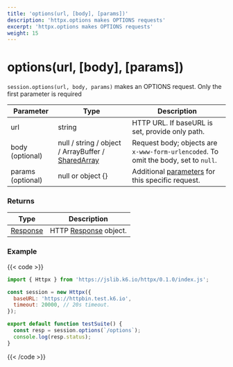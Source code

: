 ```yaml
---
title: 'options(url, [body], [params])'
description: 'httpx.options makes OPTIONS requests'
excerpt: 'httpx.options makes OPTIONS requests'
weight: 15
---
```


# options(url, [body], [params])

`session.options(url, body, params)` makes an OPTIONS request. Only the first parameter is required

| Parameter         | Type                                                                                                              | Description                                                                                                |
| ----------------- | ----------------------------------------------------------------------------------------------------------------- | ---------------------------------------------------------------------------------------------------------- |
| url               | string                                                                                                            | HTTP URL. If baseURL is set, provide only path.                                                            |
| body (optional)   | null / string / object / ArrayBuffer / [SharedArray](https://grafana.com/docs/k6/<K6_VERSION>/javascript-api/k6-data/sharedarray) | Request body; objects are `x-www-form-urlencoded`. To omit the body, set to `null`.                        |
| params (optional) | null or object {}                                                                                                 | Additional [parameters](https://grafana.com/docs/k6/<K6_VERSION>/javascript-api/k6-http/params) for this specific request. |

### Returns

| Type                                                                  | Description                                                                       |
| --------------------------------------------------------------------- | --------------------------------------------------------------------------------- |
| [Response](https://grafana.com/docs/k6/<K6_VERSION>/javascript-api/k6-http/response) | HTTP [Response](https://grafana.com/docs/k6/<K6_VERSION>/javascript-api/k6-http/response) object. |

### Example

{{< code >}}

```javascript
import { Httpx } from 'https://jslib.k6.io/httpx/0.1.0/index.js';

const session = new Httpx({
  baseURL: 'https://httpbin.test.k6.io',
  timeout: 20000, // 20s timeout.
});

export default function testSuite() {
  const resp = session.options(`/options`);
  console.log(resp.status);
}
```

{{< /code >}}
